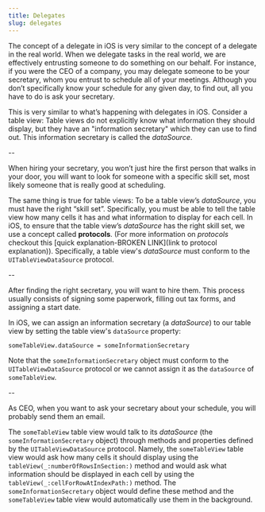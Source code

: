 ```yaml
---
title: Delegates
slug: delegates
---
```


The concept of a delegate in iOS is very similar to the concept of a delegate in the real world. When we delegate tasks in the real world, we are effectively entrusting someone to do something on our behalf. For instance, if you were the CEO of a company, you may delegate someone to be your secretary, whom you entrust to schedule all of your meetings. Although you don’t specifically know your schedule for any given day, to find out, all you have to do is ask your secretary.

This is very similar to what’s happening with delegates in iOS. Consider a table view: Table views do not explicitly know what information they should display, but they have an "information secretary" which they can use to find out. This information secretary is called the *dataSource*.

--

When hiring your secretary, you won’t just hire the first person that walks in your door, you will want to look for someone with a specific skill set, most likely someone that is really good at scheduling.

The same thing is true for table views: To be a table view’s *dataSource*, you must have the right “skill set”. Specifically, you must be able to tell the table view how many cells it has and what information to display for each cell. In iOS, to ensure that the table view’s *dataSource* has the right skill set, we use a concept called **protocols**. (For more information on *protocols* checkout this [quick explanation-BROKEN LINK](link to protocol explanation)). Specifically, a table view's *dataSource* must conform to the `UITableViewDataSource` protocol.

--

After finding the right secretary, you will want to hire them. This process usually consists of signing some paperwork, filling out tax forms, and assigning a start date.

In iOS, we can assign an information secretary (a *dataSource*) to our table view by setting the table view's `dataSource` property:

```
someTableView.dataSource = someInformationSecretary
```

Note that the `someInformationSecretary` object must conform to the `UITableViewDataSource` protocol or we cannot assign it as the `dataSource` of `someTableView`.

--

As CEO, when you want to ask your secretary about your schedule, you will probably send them an email.

The `someTableView` table view would talk to its *dataSource* (the `someInformationSecretary` object) through methods and properties defined by the `UITableViewDataSource` protocol. Namely, the `someTableView` table view would ask how many cells it should display using the `tableView(_:numberOfRowsInSection:)` method and would ask what information should be displayed in each cell by using the `tableView(_:cellForRowAtIndexPath:)` method. The `someInformationSecretary` object would define these method and the `someTableView` table view would automatically use them in the background.

